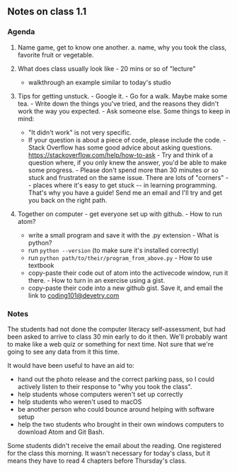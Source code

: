 Notes on class 1.1
------------------

### Agenda

  1. Name game, get to know one another.
    a. name, why you took the class, favorite fruit or vegetable.
  2. What does class usually look like
    - 20 mins or so of "lecture"
      - walkthrough an example similar to today's studio

  3. Tips for getting unstuck.
    - Google it.
    - Go for a walk. Maybe make some tea.
    - Write down the things you've tried, and the reasons they didn't work the way you expected.
    - Ask someone else. Some things to keep in mind:
      - "It didn't work" is not very specific.
      - If your question is about a piece of code, please include the code.
    - Stack Overflow has some good advice about asking questions. https://stackoverflow.com/help/how-to-ask
    - Try and think of a question where, if you only knew the answer, you'd be able to make some progress.
    - Please don't spend more than 30 minutes or so stuck and frustrated on the same issue. There are lots of "corners" -- places where it's easy to get stuck -- in learning programming. That's why you have a guide! Send me an email and I'll try and get you back on the right path.

  4. Together on computer
    - get everyone set up with github.
    - How to run atom?
      - write a small program and save it with the .py extension
    - What is python?
      - run `python --version` (to make sure it's installed correctly)
      - run `python path/to/their/program_from_above.py`
    - How to use textbook
      - copy-paste their code out of atom into the activecode window, run it there.
    - How to turn in an exercise using a gist.
      - copy-paste their code into a new github gist. Save it, and email the link to coding101@devetry.com

### Notes

The students had not done the computer literacy self-assessment, but had been asked to arrive to class 30 min early to do it then. We'll probably want to make like a web quiz or something for next time. Not sure that we're going to see any data from it this time.

It would have been useful to have an aid to:
  - hand out the photo release and the correct parking pass, so I could actively listen to their response to "why you took the class".
  - help students whose computers weren't set up correctly
  - help students who weren't used to macOS
  - be another person who could bounce around helping with software setup
  - help the two students who brought in their own windows computers to download Atom and Git Bash.

Some students didn't receive the email about the reading. One registered for the class this morning. It wasn't necessary for today's class, but it means they have to read 4 chapters before Thursday's class.
